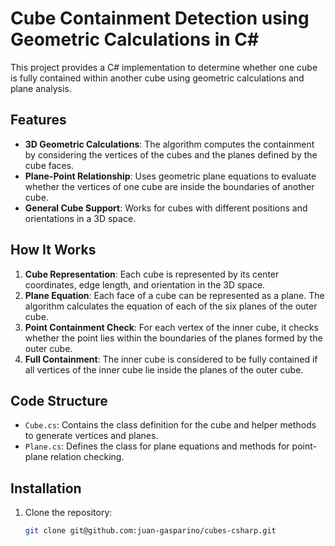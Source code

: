# Cube Containment Detection using Geometric Calculations in C#

This project provides a C# implementation to determine whether one cube is fully contained within another cube using geometric calculations and plane analysis.

## Features

- **3D Geometric Calculations**: The algorithm computes the containment by considering the vertices of the cubes and the planes defined by the cube faces.
- **Plane-Point Relationship**: Uses geometric plane equations to evaluate whether the vertices of one cube are inside the boundaries of another cube.
- **General Cube Support**: Works for cubes with different positions and orientations in a 3D space.
  
## How It Works

1. **Cube Representation**: Each cube is represented by its center coordinates, edge length, and orientation in the 3D space.
2. **Plane Equation**: Each face of a cube can be represented as a plane. The algorithm calculates the equation of each of the six planes of the outer cube.
3. **Point Containment Check**: For each vertex of the inner cube, it checks whether the point lies within the boundaries of the planes formed by the outer cube.
4. **Full Containment**: The inner cube is considered to be fully contained if all vertices of the inner cube lie inside the planes of the outer cube.

## Code Structure

- `Cube.cs`: Contains the class definition for the cube and helper methods to generate vertices and planes.
- `Plane.cs`: Defines the class for plane equations and methods for point-plane relation checking.

## Installation

1. Clone the repository:
   ```bash
   git clone git@github.com:juan-gasparino/cubes-csharp.git
